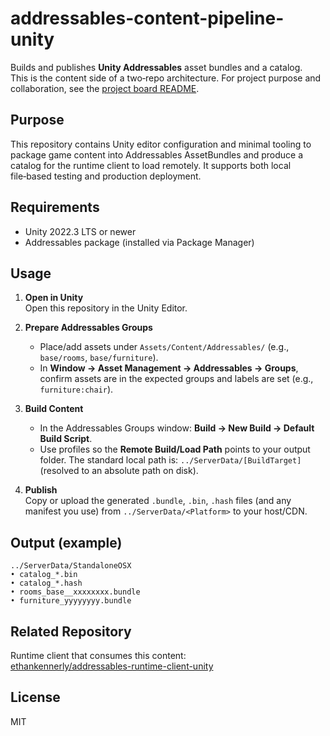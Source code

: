 # addressables-content-pipeline-unity

Builds and publishes **Unity Addressables** asset bundles and a catalog.  
This is the content side of a two‑repo architecture. For project purpose and collaboration, see the [project board README](https://github.com/users/ethankennerly/projects/1?readme=1).

## Purpose
This repository contains Unity editor configuration and minimal tooling to package game content into Addressables AssetBundles and produce a catalog for the runtime client to load remotely. It supports both local file‑based testing and production deployment.

## Requirements
- Unity 2022.3 LTS or newer  
- Addressables package (installed via Package Manager)

## Usage

1. **Open in Unity**  
   Open this repository in the Unity Editor.

2. **Prepare Addressables Groups**  
   - Place/add assets under `Assets/Content/Addressables/` (e.g., `base/rooms`, `base/furniture`).  
   - In **Window → Asset Management → Addressables → Groups**, confirm assets are in the expected groups and labels are set (e.g., `furniture:chair`).

3. **Build Content**  
   - In the Addressables Groups window: **Build → New Build → Default Build Script**.  
   - Use profiles so the **Remote Build/Load Path** points to your output folder. The standard local path is:
     `../ServerData/[BuildTarget]` (resolved to an absolute path on disk).

4. **Publish**  
   Copy or upload the generated `.bundle`, `.bin`, `.hash` files (and any manifest you use) from `../ServerData/<Platform>` to your host/CDN.

## Output (example)
```
../ServerData/StandaloneOSX
• catalog_*.bin
• catalog_*.hash
• rooms_base__xxxxxxxx.bundle
• furniture_yyyyyyyy.bundle
```

## Related Repository
Runtime client that consumes this content:  
[ethankennerly/addressables-runtime-client-unity](https://github.com/ethankennerly/addressables-runtime-client-unity)

## License
MIT

